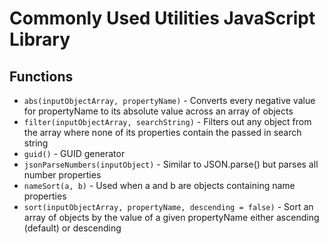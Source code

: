 # Commonly Used Utilities JavaScript Library

## Functions

* `abs(inputObjectArray, propertyName)` - Converts every negative value for propertyName to its absolute value across an array of objects
* `filter(inputObjectArray, searchString)` - Filters out any object from the array where none of its properties contain the passed in search string
* `guid()` - GUID generator
* `jsonParseNumbers(inputObject)` - Similar to JSON.parse() but parses all number properties
* `nameSort(a, b)` - Used when a and b are objects containing name properties
* `sort(inputObjectArray, propertyName, descending = false)` - Sort an array of objects by the value of a given propertyName either ascending (default) or descending
